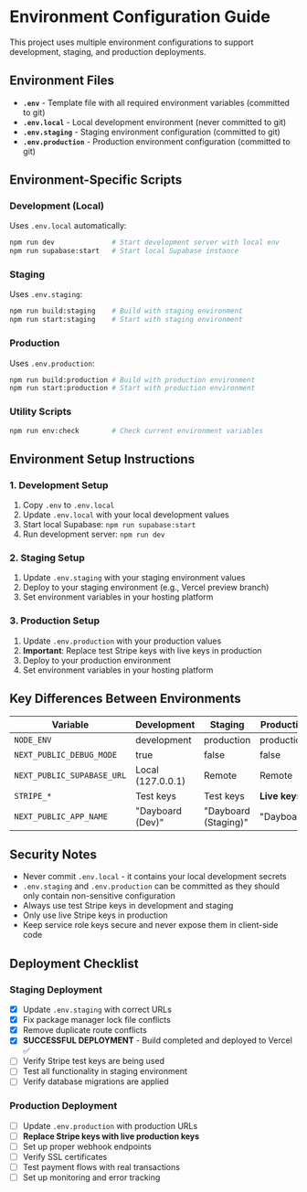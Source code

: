 # Environment Configuration Guide

This project uses multiple environment configurations to support development, staging, and production deployments.

## Environment Files

- **`.env`** - Template file with all required environment variables (committed to git)
- **`.env.local`** - Local development environment (never committed to git)
- **`.env.staging`** - Staging environment configuration (committed to git)
- **`.env.production`** - Production environment configuration (committed to git)

## Environment-Specific Scripts

### Development (Local)
Uses `.env.local` automatically:
```bash
npm run dev              # Start development server with local env
npm run supabase:start   # Start local Supabase instance
```

### Staging
Uses `.env.staging`:
```bash
npm run build:staging    # Build with staging environment
npm run start:staging    # Start with staging environment
```

### Production
Uses `.env.production`:
```bash
npm run build:production # Build with production environment
npm run start:production # Start with production environment
```

### Utility Scripts
```bash
npm run env:check        # Check current environment variables
```

## Environment Setup Instructions

### 1. Development Setup
1. Copy `.env` to `.env.local`
2. Update `.env.local` with your local development values
3. Start local Supabase: `npm run supabase:start`
4. Run development server: `npm run dev`

### 2. Staging Setup
1. Update `.env.staging` with your staging environment values
2. Deploy to your staging environment (e.g., Vercel preview branch)
3. Set environment variables in your hosting platform

### 3. Production Setup
1. Update `.env.production` with your production values
2. **Important**: Replace test Stripe keys with live keys in production
3. Deploy to your production environment
4. Set environment variables in your hosting platform

## Key Differences Between Environments

| Variable | Development | Staging | Production |
|----------|-------------|---------|------------|
| `NODE_ENV` | development | production | production |
| `NEXT_PUBLIC_DEBUG_MODE` | true | false | false |
| `NEXT_PUBLIC_SUPABASE_URL` | Local (127.0.0.1) | Remote | Remote |
| `STRIPE_*` | Test keys | Test keys | **Live keys** |
| `NEXT_PUBLIC_APP_NAME` | "Dayboard (Dev)" | "Dayboard (Staging)" | "Dayboard" |

## Security Notes

- Never commit `.env.local` - it contains your local development secrets
- `.env.staging` and `.env.production` can be committed as they should only contain non-sensitive configuration
- Always use test Stripe keys in development and staging
- Only use live Stripe keys in production
- Keep service role keys secure and never expose them in client-side code

## Deployment Checklist

### Staging Deployment
- [x] Update `.env.staging` with correct URLs
- [x] Fix package manager lock file conflicts
- [x] Remove duplicate route conflicts
- [x] **SUCCESSFUL DEPLOYMENT** - Build completed and deployed to Vercel ✅
- [ ] Verify Stripe test keys are being used
- [ ] Test all functionality in staging environment
- [ ] Verify database migrations are applied

### Production Deployment
- [ ] Update `.env.production` with production URLs
- [ ] **Replace Stripe keys with live production keys**
- [ ] Set up proper webhook endpoints
- [ ] Verify SSL certificates
- [ ] Test payment flows with real transactions
- [ ] Set up monitoring and error tracking
